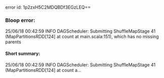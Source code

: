 error id: 1p2zxH5C2MDQBDf3EGzLEQ==
### Bloop error:

25/06/18 00:42:59 INFO DAGScheduler: Submitting ShuffleMapStage 41 (MapPartitionsRDD[124] at count at main.scala:151), which has no missing parents
#### Short summary: 

25/06/18 00:42:59 INFO DAGScheduler: Submitting ShuffleMapStage 41 (MapPartitionsRDD[124] at count a...